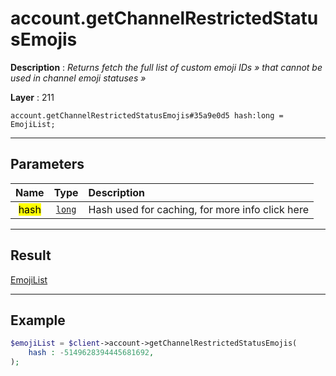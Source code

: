 # account.getChannelRestrictedStatusEmojis

**Description** : *Returns fetch the full list of custom emoji IDs » that cannot be used in channel emoji statuses »*

**Layer** : 211

```tl
account.getChannelRestrictedStatusEmojis#35a9e0d5 hash:long = EmojiList;
```

---

## Parameters

| Name | Type | Description |
| :---: | :---: | :--- |
| <mark>hash</mark> | [`long`](type/long) | Hash used for caching, for more info click here |

---

## Result

[EmojiList](type/EmojiList)

---

## Example

```php
$emojiList = $client->account->getChannelRestrictedStatusEmojis(
	hash : -5149628394445681692,
);
```